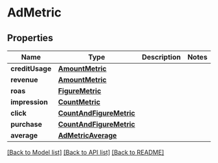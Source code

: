# AdMetric

## Properties
Name | Type | Description | Notes
------------ | ------------- | ------------- | -------------
**creditUsage** | [**AmountMetric**](AmountMetric.md) |  | 
**revenue** | [**AmountMetric**](AmountMetric.md) |  | 
**roas** | [**FigureMetric**](FigureMetric.md) |  | 
**impression** | [**CountMetric**](CountMetric.md) |  | 
**click** | [**CountAndFigureMetric**](CountAndFigureMetric.md) |  | 
**purchase** | [**CountAndFigureMetric**](CountAndFigureMetric.md) |  | 
**average** | [**AdMetricAverage**](AdMetricAverage.md) |  | 

[[Back to Model list]](../README.md#documentation-for-models) [[Back to API list]](../README.md#documentation-for-api-endpoints) [[Back to README]](../README.md)


